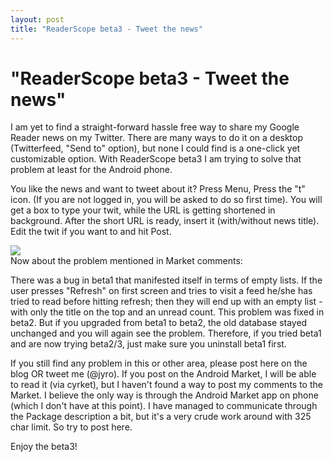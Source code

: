 ```yaml
---
layout: post
title: "ReaderScope beta3 - Tweet the news"
---
```

"ReaderScope beta3 - Tweet the news"
===
I am yet to find a straight-forward hassle free way to share my Google Reader news on my Twitter. There are many ways to do it on a desktop (Twitterfeed, "Send to" option), but none I could find is a one-click yet customizable option. With ReaderScope beta3 I am trying to solve that problem at least for the Android phone.  
  
You like the news and want to tweet about it? Press Menu, Press the "t" icon. (If you are not logged in, you will be asked to do so first time). You will get a box to type your twit, while the URL is getting shortened in background. After the short URL is ready, insert it (with/without news title). Edit the twit if you want to and hit Post.  
  
[![](http://4.bp.blogspot.com/_W6UcJjyXr24/SpETP5nRclI/AAAAAAAADUE/pCGMUh1UuHo/s400/twitterview.png)][0]  
Now about the problem mentioned in Market comments:  
  
There was a bug in beta1 that manifested itself in terms of empty lists. If the user presses "Refresh" on first screen and tries to visit a feed he/she has tried to read before hitting refresh; then they will end up with an empty list - with only the title on the top and an unread count. This problem was fixed in beta2\. But if you upgraded from beta1 to beta2, the old database stayed unchanged and you will again see the problem. Therefore, if you tried beta1 and are now trying beta2/3, just make sure you uninstall beta1 first.  
  
If you still find any problem in this or other area, please post here on the blog OR tweet me (@jyro). If you post on the Android Market, I will be able to read it (via cyrket), but I haven't found a way to post my comments to the Market. I believe the only way is through the Android Market app on phone (which I don't have at this point). I have managed to communicate through the Package description a bit, but it's a very crude work around with 325 char limit. So try to post here.  
  
Enjoy the beta3!

[0]: http://4.bp.blogspot.com/_W6UcJjyXr24/SpETP5nRclI/AAAAAAAADUE/pCGMUh1UuHo/s1600-h/twitterview.png
